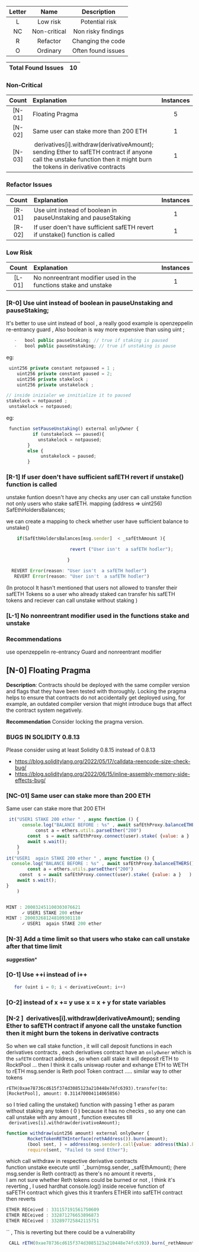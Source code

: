 

| Letter | Name | Description |
|:--:|:-------:|:-------:|
| L  | Low risk | Potential risk |
| NC |  Non-critical | Non risky findings |
| R  | Refactor | Changing the code |
| O | Ordinary | Often found issues |

| Total Found Issues | 10 |
|:--:|:--:|

### Non-Critical 

| Count | Explanation | Instances |
|:--:|:-------|:--:|
| [N-01] | Floating Pragma | 5 |
| [N-02] | Same user can stake more than 200 ETH  | 1 |
| [N-03] |    derivatives[i].withdraw(derivativeAmount);   sending Ether to safETH contract  if  anyone call the unstake function  then it might burn the tokens in  derivative contracts | 1 |


### Refactor Issues 

| Count | Explanation | Instances |
|:--:|:-------|:--:|
| [R-01] | Use uint instead of boolean in pauseUnstaking  and pauseStaking | 1 |
| [R-02] | If user doen't have sufficient safETH revert if  unstake() function is called  | 1 |


### Low Risk 
| Count | Explanation | Instances |
|:--:|:-------|:--:|
| [L-01] | No nonreentrant modifier used in the  functions stake and unstake  | 1 |

### [R-0]  Use uint instead of boolean in pauseUnstaking  and pauseStaking;

It's better to use uint  instead of bool  ,  a really good example is openzeppelin re-entrancy guard , Also
boolean is way more expensive than  using uint ;
```js
   -   bool public pauseStaking; // true if staking is paused
   -   bool public pauseUnstaking; // true if unstaking is pause
```

eg: 
```js
 uint256 private constant notpaused = 1 ;
    uint256 private constant paused = 2;
    uint256 private stakelock ;
    uint256 private unstakelock ;
```

```js
// inside inizialer we innitialize it to paused 
stakelock = notpaused ;
 unstakelock = notpaused;
```

eg:
```js
 function setPauseUnstaking() external onlyOwner {
          if (unstakelock == paused){
            unstakelock = notpaused;
        }
        else {
             unstakelock = paused;
        }

```


### [R-1]  If user doen't have sufficient safETH revert if  unstake() function is called 

unstake funtion doesn't have any checks any user  can call unstake function not only  users who stake 
safETH.
    mapping (address => uint256) SafEthHoldersBalances;
    
   we can create a mapping to check whether user have sufficient balance to  unstake()
```js
    if(SafEthHoldersBalances[msg.sender]  < _safEthAmount ){

                        revert ("User isn't  a safETH hodler");

                       }
```

```js
  REVERT Error(reason: "User isn't  a safETH hodler")
   REVERT Error(reason: "User isn't  a safETH hodler")
```
 (In protocol It hasn't mentioned that  users  not allowed to transfer their safETH Tokens  so a user who already staked can transfer his safETH tokens and reciever can call unstake without staking )    

### [L-1] No nonreentrant modifier used in the  functions stake and unstake 

### Recommendations

use openzeppelin re-entrancy Guard and nonreentrant modifier 


## [N-0] Floating Pragma

**Description**: 
Contracts should be deployed with the same compiler version and flags that they have been tested with thoroughly. Locking the pragma helps to ensure that contracts do not accidentally get deployed using, for example, an outdated compiler version that might introduce bugs that affect the contract system negatively.

**Recommendation**
Consider locking the pragma version.

### BUGS IN SOLIDITY 0.8.13
Please consider using at least Solidity 0.8.15 instead of 0.8.13 
-  https://blog.soliditylang.org/2022/05/17/calldata-reencode-size-check-bug/
- https://blog.soliditylang.org/2022/06/15/inline-assembly-memory-side-effects-bug/

### [NC-01] Same user can stake more than 200 ETH 
 Same user can  stake more that 200 ETH 

```js
 it("USER1 STAKE 200 ether " , async function () {
      console.log("BALANCE BEFORE : %s" , await safEthProxy.balanceETHERS() )
           const a = ethers.utils.parseEther("200")
        const  s = await safEthProxy.connect(user).stake( {value: a }   )
        await s.wait();
    }
    )
it("USER1  again STAKE 200 ether " , async function () {
  console.log("BALANCE BEFORE : %s" , await safEthProxy.balanceETHERS() )
        const a = ethers.utils.parseEther("200")
     const  s = await safEthProxy.connect(user).stake( {value: a }   )
    await s.wait();
}
    )
```


```js

MINT : 200032451100303076621
      ✓ USER1 STAKE 200 ether 
MINT : 200032681248109301110
      ✓ USER1  again STAKE 200 ether 
```




### [N-3]  Add a  time limit  so that  users who stake  can call unstake after that   time limit 

***suggestion****

### [O-1] Use  ++i instead of i++
```js
   for (uint i = 0; i < derivativeCount; i++) 
```

### [O-2]  instead of x += y  use  x = x + y for state variables



### [N-2 ]   derivatives[i].withdraw(derivativeAmount);   sending Ether to safETH contract  if  anyone call the unstake function  then it might burn the tokens in  derivative contracts
So when we call stake function  , it will call deposit functions in each derivatives contracts , each derivatives contract have  an `onlyOwner`  which is the  `safETH` contract address , so when calll stake it will deposit  rETH    to RocktPool ... then I think it calls uniswap router and exhange ETH to WETH to  rETH msg.sender is Reth pool Token contract .....  similar way to other tokens 
```
rETH(0xae78736cd615f374d3085123a210448e74fc6393).transfer(to: [RocketPool], amount: 0.311470004114065856)
```
 so I tried calling the unstake() function  with  passing 1 ether as param  without staking any token ( 0 ) because  it has  no checks , so any one can call unstake with any amount   , 
function executes till 
 `` derivatives[i].withdraw(derivativeAmount); ``

```js
function withdraw(uint256 amount) external onlyOwner {
        RocketTokenRETHInterface(rethAddress()).burn(amount);
        (bool sent, ) = address(msg.sender).call{value: address(this).balance}("");
        require(sent, "Failed to send Ether");
```

which call  withdraw in respective derivative contracts  
function unstake execute until  `_burn(msg.sender, _safEthAmount); (here msg.sender is Reth contract)
as there's no amount it reverts ,  
I am not sure whether   Reth tokens  could be burned  or not ,   I think it's reverting , I used hardhat console.log() inside receive function of  
saFETH contract  which gives  this it tranfers ETHER into safETH contract then reverts 

```js
ETHER RECeived : 331157191561750609 
ETHER RECeived : 332871276653896873 
ETHER RECeived : 332897725842115751 
```
``
,   This is reverting but  there could be a  vulnerability 
```js
 CALL rETH(0xae78736cd615f374d3085123a210448e74fc6393).burn(_rethAmount: 311439063843440753)
```



